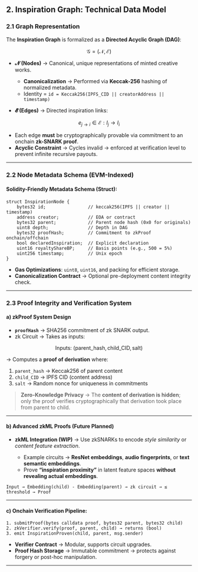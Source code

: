 ##  2. Inspiration Graph: Technical Data Model

### 2.1 Graph Representation

The **Inspiration Graph** is formalized as a **Directed Acyclic Graph (DAG)**:

$$
\mathcal{G} = (\mathcal{N}, \mathcal{E})
$$

* **𝓝 (Nodes)** → Canonical, unique representations of minted creative works.

  * **Canonicalization** → Performed via **Keccak-256** hashing of normalized metadata.
  * Identity = `id = Keccak256(IPFS_CID || creatorAddress || timestamp)`
* **𝓔 (Edges)** → Directed inspiration links:

$$
e_{j \to i} \in \mathcal{E} : I_j \to I_i
$$

* Each edge **must** be cryptographically provable via commitment to an onchain **zk-SNARK proof**.
* **Acyclic Constraint** → Cycles invalid → enforced at verification level to prevent infinite recursive payouts.

---

### 2.2 Node Metadata Schema (EVM-Indexed)

#### Solidity-Friendly Metadata Schema (Struct):

```solidity
struct InspirationNode {
    bytes32 id;                // keccak256(IPFS || creator || timestamp)
    address creator;           // EOA or contract
    bytes32 parent;            // Parent node hash (0x0 for originals)
    uint8 depth;               // Depth in DAG
    bytes32 proofHash;         // Commitment to zkProof onchain/offchain
    bool declaredInspiration;  // Explicit declaration
    uint16 royaltyShareBP;     // Basis points (e.g., 500 = 5%)
    uint256 timestamp;         // Unix epoch
}
```

* **Gas Optimizations**: `uint8`, `uint16`, and packing for efficient storage.
* **Canonicalization Contract** → Optional pre-deployment content integrity check.

---

### 2.3 Proof Integrity and Verification System

#### a) **zkProof System Design**

* **`proofHash`** → SHA256 commitment of zk SNARK output.
* zk Circuit → Takes as inputs:

$$
\text{Inputs: } (\text{parent\_hash}, \text{child\_CID}, \text{salt})
$$

→ Computes a **proof of derivation** where:

1. `parent_hash` → Keccak256 of parent content
2. `child_CID` → IPFS CID (content address)
3. `salt` → Random nonce for uniqueness in commitments

>  **Zero-Knowledge Privacy** → The **content of derivation is hidden**; only the proof verifies cryptographically that derivation took place from parent to child.

---

#### b) **Advanced zkML Proofs (Future Planned)**

* **zkML Integration (WIP)** → Use zkSNARKs to encode *style similarity* or *content feature extraction*.

  * Example circuits → **ResNet embeddings**, **audio fingerprints**, or **text semantic embeddings**.
  * Prove **“inspiration proximity”** in latent feature spaces **without revealing actual embeddings**.

```plaintext
Input → Embedding(child) - Embedding(parent) → zk circuit → ≤ threshold → Proof
```



---

#### c) **Onchain Verification Pipeline:**

```plaintext
1. submitProof(bytes calldata proof, bytes32 parent, bytes32 child)
2. zkVerifier.verify(proof, parent, child) → returns (bool)
3. emit InspirationProven(child, parent, msg.sender)
```

* **Verifier Contract** → Modular, supports circuit upgrades.
* **Proof Hash Storage** → Immutable commitment → protects against forgery or post-hoc manipulation.
---

